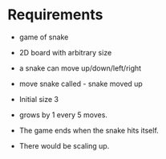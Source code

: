 # Requirements

- game of snake

- 2D board with arbitrary size 

- a snake can move up/down/left/right 

- move snake called - snake moved up

- Initial size 3

- grows by 1 every 5 moves.

- The game ends when the snake hits itself. 

- There would be scaling up.
